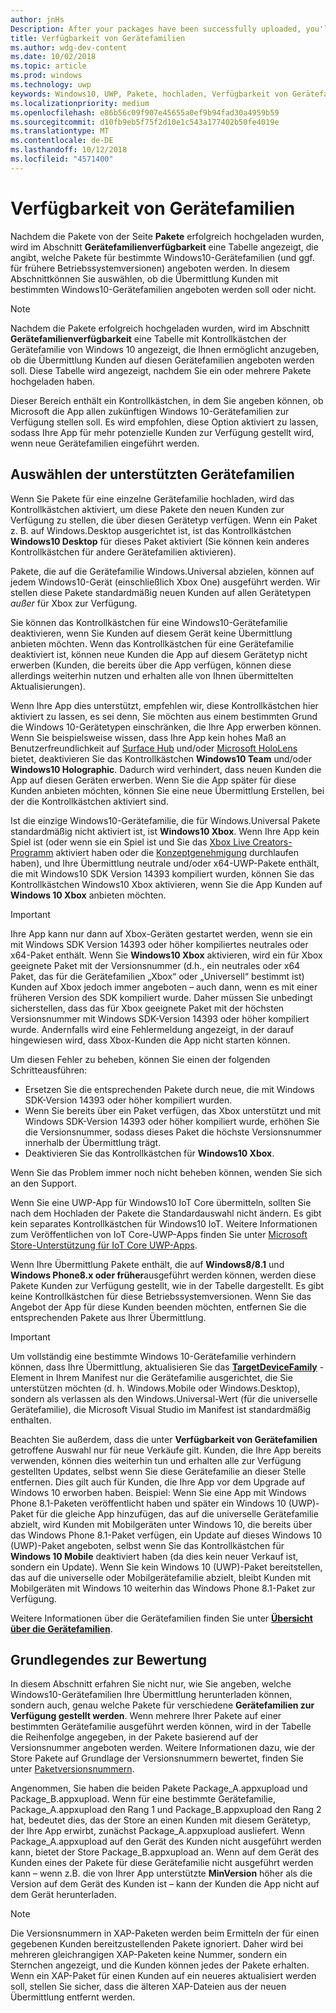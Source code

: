 ```yaml
---
author: jnHs
Description: After your packages have been successfully uploaded, you'll see a table that indicates which packages will be offered to specific Windows 10 device families (and earlier OS versions, if applicable), in ranked order.
title: Verfügbarkeit von Gerätefamilien
ms.author: wdg-dev-content
ms.date: 10/02/2018
ms.topic: article
ms.prod: windows
ms.technology: uwp
keywords: Windows10, UWP, Pakete, hochladen, Verfügbarkeit von Gerätefamilien
ms.localizationpriority: medium
ms.openlocfilehash: e86b56c09f907e45655a0ef9b94fad30a4959b59
ms.sourcegitcommit: d10fb9eb5f75f2d10e1c543a177402b50fe4019e
ms.translationtype: MT
ms.contentlocale: de-DE
ms.lasthandoff: 10/12/2018
ms.locfileid: "4571400"
---
```

# <a name="device-family-availability"></a>Verfügbarkeit von Gerätefamilien

Nachdem die Pakete von der Seite **Pakete** erfolgreich hochgeladen wurden, wird im Abschnitt **Gerätefamilienverfügbarkeit** eine Tabelle angezeigt, die angibt, welche Pakete für bestimmte Windows10-Gerätefamilien (und ggf. für frühere Betriebssystemversionen) angeboten werden. In diesem Abschnittkönnen Sie auswählen, ob die Übermittlung Kunden mit bestimmten Windows10-Gerätefamilien angeboten werden soll oder nicht.

> [!NOTE]
> Nachdem die Pakete erfolgreich hochgeladen wurden, wird im Abschnitt **Gerätefamilienverfügbarkeit** eine Tabelle mit Kontrollkästchen der Gerätefamilie von Windows 10 angezeigt, die Ihnen ermöglicht anzugeben, ob die Übermittlung Kunden auf diesen Gerätefamilien angeboten werden soll. Diese Tabelle wird angezeigt, nachdem Sie ein oder mehrere Pakete hochgeladen haben.

Dieser Bereich enthält ein Kontrollkästchen, in dem Sie angeben können, ob Microsoft die App allen zukünftigen Windows 10-Gerätefamilien zur Verfügung stellen soll. Es wird empfohlen, diese Option aktiviert zu lassen, sodass Ihre App für mehr potenzielle Kunden zur Verfügung gestellt wird, wenn neue Gerätefamilien eingeführt werden.


## <a name="choosing-which-device-families-to-support"></a>Auswählen der unterstützten Gerätefamilien

Wenn Sie Pakete für eine einzelne Gerätefamilie hochladen, wird das Kontrollkästchen aktiviert, um diese Pakete den neuen Kunden zur Verfügung zu stellen, die über diesen Gerätetyp verfügen. Wenn ein Paket z. B. auf Windows.Desktop ausgerichtet ist, ist das Kontrollkästchen **Windows10 Desktop** für dieses Paket aktiviert (Sie können kein anderes Kontrollkästchen für andere Gerätefamilien aktivieren).

Pakete, die auf die Gerätefamilie Windows.Universal abzielen, können auf jedem Windows10-Gerät (einschließlich Xbox One) ausgeführt werden. Wir stellen diese Pakete standardmäßig neuen Kunden auf allen Gerätetypen *außer* für Xbox zur Verfügung.

Sie können das Kontrollkästchen für eine Windows10-Gerätefamilie deaktivieren, wenn Sie Kunden auf diesem Gerät keine Übermittlung anbieten möchten. Wenn das Kontrollkästchen für eine Gerätefamilie deaktiviert ist, können neue Kunden die App auf diesem Gerätetyp nicht erwerben (Kunden, die bereits über die App verfügen, können diese allerdings weiterhin nutzen und erhalten alle von Ihnen übermittelten Aktualisierungen).

Wenn Ihre App dies unterstützt, empfehlen wir, diese Kontrollkästchen hier aktiviert zu lassen, es sei denn, Sie möchten aus einem bestimmten Grund die Windows 10-Gerätetypen einschränken, die Ihre App erwerben können. Wenn Sie beispielsweise wissen, dass Ihre App kein hohes Maß an Benutzerfreundlichkeit auf [Surface Hub](https://developer.microsoft.com/windows/surfacehub) und/oder [Microsoft HoloLens](https://developer.microsoft.com/windows/mixed-reality) bietet, deaktivieren Sie das Kontrollkästchen **Windows10 Team** und/oder **Windows10 Holographic**. Dadurch wird verhindert, dass neuen Kunden die App auf diesen Geräten erwerben. Wenn Sie die App später für diese Kunden anbieten möchten, können Sie eine neue Übermittlung Erstellen, bei der die Kontrollkästchen aktiviert sind.

<span id="xbox" />

Ist die einzige Windows10-Gerätefamilie, die für Windows.Universal Pakete standardmäßig nicht aktiviert ist, ist **Windows10 Xbox**. Wenn Ihre App kein Spiel ist (oder wenn sie ein Spiel ist und Sie das [Xbox Live Creators-Programm](../xbox-live/get-started-with-creators/get-started-with-xbox-live-creators.md) aktiviert haben oder die [Konzeptgenehmigung](../gaming/concept-approval.md) durchlaufen haben), und Ihre Übermittlung neutrale und/oder x64-UWP-Pakete enthält, die mit Windows10 SDK Version 14393 kompiliert wurden, können Sie das Kontrollkästchen Windows10 Xbox aktivieren, wenn Sie die App Kunden auf **Windows 10 Xbox** anbieten möchten.

> [!IMPORTANT]
> Ihre App kann nur dann auf Xbox-Geräten gestartet werden, wenn sie ein mit Windows SDK Version 14393 oder höher kompiliertes neutrales oder x64-Paket enthält. Wenn Sie **Windows10 Xbox** aktivieren, wird ein für Xbox geeignete Paket mit der Versionsnummer (d.h., ein neutrales oder x64 Paket, das für die Gerätefamilien „Xbox“ oder „Universell“ bestimmt ist) Kunden auf Xbox jedoch immer angeboten – auch dann, wenn es mit einer früheren Version des SDK kompiliert wurde. Daher müssen Sie unbedingt sicherstellen, dass das für Xbox geeignete Paket mit der höchsten Versionsnummer mit Windows SDK-Version 14393 oder höher kompiliert wurde. Andernfalls wird eine Fehlermeldung angezeigt, in der darauf hingewiesen wird, dass Xbox-Kunden die App nicht starten können. 
> 
> Um diesen Fehler zu beheben, können Sie einen der folgenden Schritteausführen:
> - Ersetzen Sie die entsprechenden Pakete durch neue, die mit Windows SDK-Version 14393 oder höher kompiliert wurden.
> - Wenn Sie bereits über ein Paket verfügen, das Xbox unterstützt und mit Windows SDK-Version 14393 oder höher kompiliert wurde, erhöhen Sie die Versionsnummer, sodass dieses Paket die höchste Versionsnummer innerhalb der Übermittlung trägt.
> - Deaktivieren Sie das Kontrollkästchen für **Windows10 Xbox**.
>   
> Wenn Sie das Problem immer noch nicht beheben können, wenden Sie sich an den Support.

Wenn Sie eine UWP-App für Windows10 IoT Core übermitteln, sollten Sie nach dem Hochladen der Pakete die Standardauswahl nicht ändern. Es gibt kein separates Kontrollkästchen für Windows10 IoT. Weitere Informationen zum Veröffentlichen von IoT Core-UWP-Apps finden Sie unter [Microsoft Store-Unterstützung für IoT Core UWP-Apps](https://docs.microsoft.com/windows/iot-core/commercialize-your-device/installingandservicing).

Wenn Ihre Übermittlung Pakete enthält, die auf **Windows8/8.1** und **Windows Phone8.x oder früher**ausgeführt werden können, werden diese Pakete Kunden zur Verfügung gestellt, wie in der Tabelle dargestellt. Es gibt keine Kontrollkästchen für diese Betriebssystemversionen. Wenn Sie das Angebot der App für diese Kunden beenden möchten, entfernen Sie die entsprechenden Pakete aus Ihrer Übermittlung.

> [!IMPORTANT]
> Um vollständig eine bestimmte Windows 10-Gerätefamilie verhindern können, dass Ihre Übermittlung, aktualisieren Sie das [**TargetDeviceFamily**](https://docs.microsoft.com/uwp/schemas/appxpackage/uapmanifestschema/element-targetdevicefamily) -Element in Ihrem Manifest nur die Gerätefamilie ausgerichtet, die Sie unterstützen möchten (d. h. Windows.Mobile oder Windows.Desktop), sondern als verlassen als den Windows.Universal-Wert (für die universelle Gerätefamilie), die Microsoft Visual Studio im Manifest ist standardmäßig enthalten.

Beachten Sie außerdem, dass die unter **Verfügbarkeit von Gerätefamilien** getroffene Auswahl nur für neue Verkäufe gilt. Kunden, die Ihre App bereits verwenden, können dies weiterhin tun und erhalten alle zur Verfügung gestellten Updates, selbst wenn Sie diese Gerätefamilie an dieser Stelle entfernen. Dies gilt auch für Kunden, die Ihre App vor dem Upgrade auf Windows 10 erworben haben. Beispiel: Wenn Sie eine App mit Windows Phone 8.1-Paketen veröffentlicht haben und später ein Windows 10 (UWP)-Paket für die gleiche App hinzufügen, das auf die universelle Gerätefamilie abzielt, wird Kunden mit Mobilgeräten unter Windows 10, die bereits über das Windows Phone 8.1-Paket verfügen, ein Update auf dieses Windows 10 (UWP)-Paket angeboten, selbst wenn Sie das Kontrollkästchen für **Windows 10 Mobile** deaktiviert haben (da dies kein neuer Verkauf ist, sondern ein Update). Wenn Sie kein Windows 10 (UWP)-Paket bereitstellen, das auf die universelle oder Mobilgerätefamilie abzielt, bleibt Kunden mit Mobilgeräten mit Windows 10 weiterhin das Windows Phone 8.1-Paket zur Verfügung.

Weitere Informationen über die Gerätefamilien finden Sie unter [**Übersicht über die Gerätefamilien**](https://docs.microsoft.com/uwp/extension-sdks/device-families-overview).

## <a name="understanding-ranking"></a>Grundlegendes zur Bewertung

In diesem Abschnitt erfahren Sie nicht nur, wie Sie angeben, welche Windows10-Gerätefamilien Ihre Übermittlung herunterladen können, sondern auch, genau welche Pakete für verschiedene **Gerätefamilien zur Verfügung gestellt werden**. Wenn mehrere Ihrer Pakete auf einer bestimmten Gerätefamilie ausgeführt werden können, wird in der Tabelle die Reihenfolge angegeben, in der Pakete basierend auf der Versionsnummer angeboten werden. Weitere Informationen dazu, wie der Store Pakete auf Grundlage der Versionsnummern bewertet, finden Sie unter [Paketversionsnummern](package-version-numbering.md). 

Angenommen, Sie haben die beiden Pakete Package_A.appxupload und Package_B.appxupload. Wenn für eine bestimmte Gerätefamilie, Package_A.appxupload den Rang 1 und Package_B.appxupload den Rang 2 hat, bedeutet dies, das der Store an einen Kunden mit diesem Gerätetyp, der Ihre App erwirbt, zunächst Package_A.appxupload ausliefert. Wenn Package_A.appxupload auf den Gerät des Kunden nicht ausgeführt werden kann, bietet der Store Package_B.appxupload an. Wenn auf dem Gerät des Kunden eines der Pakete für diese Gerätefamilie nicht ausgeführt werden kann – wenn z.B. die von Ihrer App unterstützte **MinVersion** höher als die Version auf dem Gerät des Kunden ist – kann der Kunden die App nicht auf dem Gerät herunterladen.

> [!NOTE]
> Die Versionsnummern in XAP-Paketen werden beim Ermitteln der für einen gegebenen Kunden bereitzustellenden Pakete ignoriert. Daher wird bei mehreren gleichrangigen XAP-Paketen keine Nummer, sondern ein Sternchen angezeigt, und die Kunden können jedes der Pakete erhalten. Wenn ein XAP-Paket für einen Kunden auf ein neueres aktualisiert werden soll, stellen Sie sicher, dass die älteren XAP-Dateien aus der neuen Übermittlung entfernt werden.

